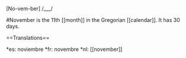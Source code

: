 [No-vem-ber] /___/

#November is the 11th [[month]] in the Gregorian [[calendar]]. It has 30 days.

==Translations==

*es: noviembre
*fr: novembre
*nl: [[november]]